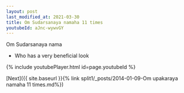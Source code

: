 ```yaml
---
layout: post
last_modified_at: 2021-03-30
title: Om Sudarsanaya namaha 11 times
youtubeId: aJnc-wywvGY
---
```

 
 
Om Sudarsanaya nama 
 
 -  Who has a very beneficial look 
 
  
 
  
 
 
 
 
 
 


{% include youtubePlayer.html id=page.youtubeId %}
 
[Next]({{ site.baseurl }}{% link  split1/_posts/2014-01-09-Om upakaraya namaha 11 times.md%})
 

